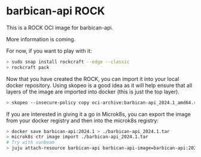 # barbican-api ROCK

This is a ROCK OCI image for barbican-api.

More information is coming.

For now, if you want to play with it:

```bash
> sudo snap install rockcraft --edge --classic
> rockcraft pack
```

Now that you have created the ROCK, you can import it into
your local docker repository. Using skopeo is a good idea as
it will help ensure that all layers of the image are imported
into docker (this is just the top layer).

```bash
> skopeo --insecure-policy copy oci-archive:barbican-api_2024.1_amd64.rock docker-daemon:barbican-api:2024.1
```

If you are interested in giving it a go in Microk8s, you can
export the image from your docker registry and then into the
microk8s registry:

```bash
> docker save barbican-api:2024.1 > ./barbican-api_2024.1.tar
> microk8s ctr image import ./barbican-api_2024.1.tar
# Try with sunbeam
> juju attach-resource barbican-api barbican-api-image=barbican-api:2024.1
```
